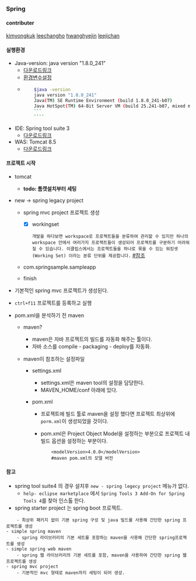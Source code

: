 ### Spring

#### contributer
[kimyongkuk]()
[leechangho]()
[hwanghyejin](https://github.com/hwanghyejin-1)
[leejichan]()

#### 실행환경

- Java-version: java version "1.8.0_241"
  - [다운로드링크](https://www.oracle.com/java/technologies/javase-jdk8-downloads.html)
  - [환경변수설정](https://macchiato.tistory.com/9)
  - `````bash
        $java -version
        java version "1.8.0_241"
        Java(TM) SE Runtime Environment (build 1.8.0_241-b07)
        Java HotSpot(TM) 64-Bit Server VM (build 25.241-b07, mixed mode)
        ```
        ````
    `````
- IDE: Spring tool suite 3
  - [다운로드링크](https://github.com/spring-projects/toolsuite-distribution/wiki/Spring-Tool-Suite-3)
- WAS: Tomcat 8.5
  - [다운로드링크](http://mirror.apache-kr.org/tomcat/tomcat-8/v8.5.53/bin/apache-tomcat-8.5.53-windows-x64.zip)

#### 프로잭트 시작

- tomcat

  - **todo: 톰캣설치부터 세팅**

- new -> spring legacy project

  - spring mvc project 프로젝트 생성

    - [x] workingset

      `개발을 하다보면 workspace로 프로젝트들을 분류하여 관리할 수 있지만 하나의 workspace 안에서 여러가지 프로젝트들이 생성되어 프로젝트를 구분하기 어려워 질 수 있습니다. 이클립스에서는 프로젝트들을 하나로 묶을 수 있는 워킹셋(Working Set) 이라는 분류 단위를 제공합니다.`
      [#참조](https://dololak.tistory.com/451)

  - com.springsample.sampleapp
  - finish

- 기본적인 spring mvc 프로젝트가 생성된다.

- `ctrl+f11` 프로젝트를 등록하고 실행

- pom.xml을 분석하기 전 maven

  - maven?

    - maven은 자바 프로젝트의 빌드를 자동화 해주는 툴이다.
    - 자바 소스를 compile - packaging - deploy를 자동화.

  - maven이 참조하는 설정파일

    - settings.xml

      - settings.xml은 maven tool의 설정을 담당한다.
      - MAVEN_HOME/conf 아래에 있다.

    - pom.xml

      - 프로젝트에 빌드 툴로 maven을 설정 했다면 프로젝트 최상위에 `porm.xml`이 생성되었을 것이다.
      - pom.xml은 Project Object Model을 설정하는 부분으로 프로젝트 내 빌드 옵션을 설정하는 부분이다.

        ```
            <modelVersion>4.0.0</modelVersion>
            #maven pom.xml의 모델 버전

        ```

#### 참고

- spring tool suite4 의 경우 설치후 `new - spring legecy project` 메뉴가 없다.
  - `help- eclipse marketplace` 에서 `Spring Tools 3 Add-On for Spring Tools 4`를 찾아 인스톨 한다.
- spring starter project 는 spring boot 프로젝트.

```- simple java
    - 최상위 패키지 없이 기본 spring 구성 및 java 빌드를 사용해 간단한 spring 프로젝트를 생성
- simple spring maven
    - spring 라이브러리의 기본 세트를 포함하는 maven을 사용해 간단한 spring프로젝트를 생성
- simple spring web maven
    - spring 웹 라이브러리의 기본 세트를 포함, maven을 사용하여 간단한 spring 웹 프로젝트를 생성
- spring mvc project
    - 기본적인 mvc 형태로 maven까지 세팅이 되어 생성.
```
